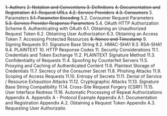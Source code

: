 ~~1.  Authors~~
~~2.  Notation and Conventions
~~3.  Definitions~~~~
~~4.  Documentation and Registration~~
    ~~4.1.  Request URLs~~
    ~~4.2.  Service Providers~~
    ~~4.3.  Consumers~~
5.  Parameters
    ~~5.1.  Parameter Encoding~~
    5.2.  Consumer Request Parameters
    ~~5.3.  Service Provider Response Parameters~~
    5.4.  OAuth HTTP Authorization Scheme
6.  Authenticating with OAuth
    6.1.  Obtaining an Unauthorized Request Token
    6.2.  Obtaining User Authorization
    6.3.  Obtaining an Access Token
7.  Accessing Protected Resources
~~8.  Nonce and Timestamp~~
9.  Signing Requests
    9.1.  Signature Base String
    9.2.  HMAC-SHA1
    9.3.  RSA-SHA1
    9.4.  PLAINTEXT
10.  HTTP Response Codes
11.  Security Considerations
     11.1.  Credentials and Token Exchange
     11.2.  PLAINTEXT Signature Method
     11.3.  Confidentiality of Requests
     11.4.  Spoofing by Counterfeit Servers
     11.5.  Proxying and Caching of Authenticated Content
     11.6.  Plaintext Storage of Credentials
     11.7.  Secrecy of the Consumer Secret
     11.8.  Phishing Attacks
     11.9.  Scoping of Access Requests
     11.10.  Entropy of Secrets
     11.11.  Denial of Service / Resource Exhaustion Attacks
     11.12.  Cryptographic Attacks
     11.13.  Signature Base String Compatibility
     11.14.  Cross-Site Request Forgery (CSRF)
     11.15.  User Interface Redress
     11.16.  Automatic Processing of Repeat Authorizations
     Appendix A.  Appendix A - Protocol Example
     Appendix A.1.  Documentation and Registration
     Appendix A.2.  Obtaining a Request Token
     Appendix A.3.  Requesting User Authorizatio
